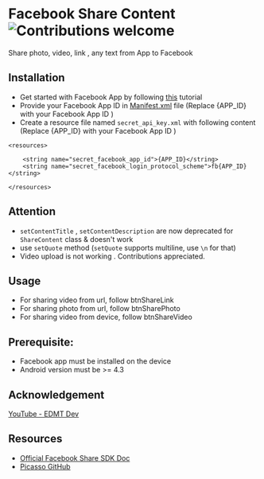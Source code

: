 # Facebook Share Content ![Contributions welcome](https://img.shields.io/badge/contributions-welcome-orange.svg)

Share photo, video, link , any text from App to Facebook <br />

## Installation
- Get started with Facebook App by following [this](https://youtu.be/2ZdzG_XObDM) tutorial
- Provide your Facebook App ID in [Manifest.xml](blob/master/app/src/main/AndroidManifest.xml) file (Replace {APP_ID} with your Facebook App ID )
- Create a resource file named  `secret_api_key.xml` with following content (Replace {APP_ID} with your Facebook App ID )
```
<resources>

    <string name="secret_facebook_app_id">{APP_ID}</string>
    <string name="secret_facebook_login_protocol_scheme">fb{APP_ID}</string>

</resources>
```
## Attention
- `setContentTitle` ,  `setContentDescription` are now deprecated for `ShareContent` class & doesn't work
- use `setQuote` method  (`setQuote` supports multiline, use `\n` for that)
- Video upload is not working . Contributions appreciated. 


## Usage
- For sharing video from url, follow btnShareLink
- For sharing photo from url, follow btnSharePhoto
- For sharing video from device, follow btnShareVideo


## Prerequisite:
- Facebook app must be installed on the device
- Android version must be >= 4.3

## Acknowledgement
[YouTube - EDMT Dev](https://youtu.be/2ZdzG_XObDM)

## Resources
- [Official Facebook Share SDK Doc](https://developers.facebook.com/docs/sharing/android/)
- [Picasso GitHub](https://github.com/square/picasso)